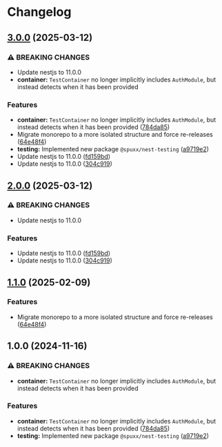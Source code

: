 # Changelog

## [3.0.0](https://github.com/spuxx-dev/jslibs/compare/nest-testing-v2.0.0...nest-testing-v3.0.0) (2025-03-12)


### ⚠ BREAKING CHANGES

* Update nestjs to 11.0.0
* **container:** `TestContainer` no longer implicitly includes `AuthModule`, but instead detects when it has been provided

### Features

* **container:** `TestContainer` no longer implicitly includes `AuthModule`, but instead detects when it has been provided ([784da85](https://github.com/spuxx-dev/jslibs/commit/784da8539e57c9cfef7e1ad8055a2ba032e83388))
* Migrate monorepo to a more isolated structure and force re-releases ([64e48f4](https://github.com/spuxx-dev/jslibs/commit/64e48f41cf207a367e19d8750f44ace18615428c))
* **testing:** Implemented new package `@spuxx/nest-testing` ([a9719e2](https://github.com/spuxx-dev/jslibs/commit/a9719e29dfe345e9e231f609522709643fb8a063))
* Update nestjs to 11.0.0 ([fd159bd](https://github.com/spuxx-dev/jslibs/commit/fd159bda5a390f1ee11f45e0b642fd15a63c13f1))
* Update nestjs to 11.0.0 ([304c919](https://github.com/spuxx-dev/jslibs/commit/304c91919d865ba302b4316904d8ca9a10b0ba7b))

## [2.0.0](https://github.com/spuxx-dev/jslibs/compare/nest-testing-v1.1.0...nest-testing-v2.0.0) (2025-03-12)


### ⚠ BREAKING CHANGES

* Update nestjs to 11.0.0

### Features

* Update nestjs to 11.0.0 ([fd159bd](https://github.com/spuxx-dev/jslibs/commit/fd159bda5a390f1ee11f45e0b642fd15a63c13f1))
* Update nestjs to 11.0.0 ([304c919](https://github.com/spuxx-dev/jslibs/commit/304c91919d865ba302b4316904d8ca9a10b0ba7b))

## [1.1.0](https://github.com/spuxx-dev/jslibs/compare/nest-testing-v1.0.0...nest-testing-v1.1.0) (2025-02-09)


### Features

* Migrate monorepo to a more isolated structure and force re-releases ([64e48f4](https://github.com/spuxx-dev/jslibs/commit/64e48f41cf207a367e19d8750f44ace18615428c))

## 1.0.0 (2024-11-16)


### ⚠ BREAKING CHANGES

* **container:** `TestContainer` no longer implicitly includes `AuthModule`, but instead detects when it has been provided

### Features

* **container:** `TestContainer` no longer implicitly includes `AuthModule`, but instead detects when it has been provided ([784da85](https://github.com/spuxx-dev/jslibs/commit/784da8539e57c9cfef7e1ad8055a2ba032e83388))
* **testing:** Implemented new package `@spuxx/nest-testing` ([a9719e2](https://github.com/spuxx-dev/jslibs/commit/a9719e29dfe345e9e231f609522709643fb8a063))
